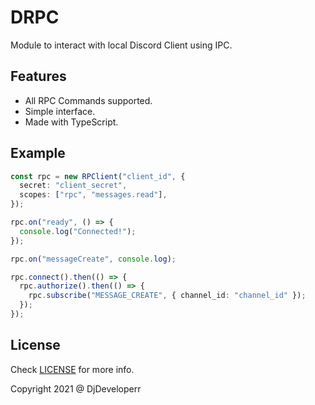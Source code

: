 # DRPC

Module to interact with local Discord Client using IPC.

## Features

- All RPC Commands supported.
- Simple interface.
- Made with TypeScript.

## Example

```ts
const rpc = new RPClient("client_id", {
  secret: "client_secret",
  scopes: ["rpc", "messages.read"],
});

rpc.on("ready", () => {
  console.log("Connected!");
});

rpc.on("messageCreate", console.log);

rpc.connect().then(() => {
  rpc.authorize().then(() => {
    rpc.subscribe("MESSAGE_CREATE", { channel_id: "channel_id" });
  });
});
```

## License

Check [LICENSE](LICENSE) for more info.

Copyright 2021 @ DjDeveloperr
